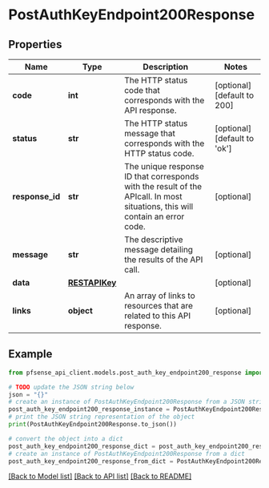 # PostAuthKeyEndpoint200Response


## Properties

Name | Type | Description | Notes
------------ | ------------- | ------------- | -------------
**code** | **int** | The HTTP status code that corresponds with the API response. | [optional] [default to 200]
**status** | **str** | The HTTP status message that corresponds with the HTTP status code. | [optional] [default to 'ok']
**response_id** | **str** | The unique response ID that corresponds with the result of the APIcall. In most situations, this will contain an error code. | [optional] 
**message** | **str** | The descriptive message detailing the results of the API call. | [optional] 
**data** | [**RESTAPIKey**](RESTAPIKey.md) |  | [optional] 
**links** | **object** | An array of links to resources that are related to this API response. | [optional] 

## Example

```python
from pfsense_api_client.models.post_auth_key_endpoint200_response import PostAuthKeyEndpoint200Response

# TODO update the JSON string below
json = "{}"
# create an instance of PostAuthKeyEndpoint200Response from a JSON string
post_auth_key_endpoint200_response_instance = PostAuthKeyEndpoint200Response.from_json(json)
# print the JSON string representation of the object
print(PostAuthKeyEndpoint200Response.to_json())

# convert the object into a dict
post_auth_key_endpoint200_response_dict = post_auth_key_endpoint200_response_instance.to_dict()
# create an instance of PostAuthKeyEndpoint200Response from a dict
post_auth_key_endpoint200_response_from_dict = PostAuthKeyEndpoint200Response.from_dict(post_auth_key_endpoint200_response_dict)
```
[[Back to Model list]](../README.md#documentation-for-models) [[Back to API list]](../README.md#documentation-for-api-endpoints) [[Back to README]](../README.md)


